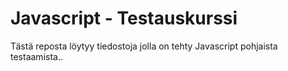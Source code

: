 # Javascript - Testauskurssi

Tästä reposta löytyy tiedostoja jolla on tehty Javascript pohjaista testaamista..
